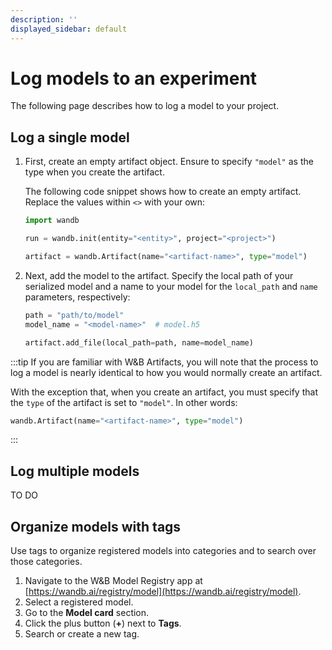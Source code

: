```yaml
---
description: ''
displayed_sidebar: default
---
```


# Log models to an experiment

The following page describes how to log a model to your project. 


## Log a single model

1. First, create an empty artifact object. Ensure to specify `"model"` as the type when you create the artifact.

    The following code snippet shows how to create an empty artifact. Replace the values within `<>` with your own:

    ```python 
    import wandb

    run = wandb.init(entity="<entity>", project="<project>")

    artifact = wandb.Artifact(name="<artifact-name>", type="model")
    ```

<!-- :::tip
Thinking of artifacts as a directory, you can think of the name you provide when you create an artifact object as the name of root directory.
::: -->


2. Next, add the model to the artifact. Specify the local path of your serialized model and a name to your model for the `local_path` and `name` parameters, respectively: 

    ```python 
    path = "path/to/model"
    model_name = "<model-name>"  # model.h5

    artifact.add_file(local_path=path, name=model_name)
    ```

:::tip
If you are familiar with W&B Artifacts, you will note that the process to log a model is nearly identical to how you would normally create an artifact. 

With the exception that, when you create an artifact, you must specify that the `type` of the artifact is set to `"model"`. In other words:

```python
wandb.Artifact(name="<artifact-name>", type="model")
```
:::    

## Log multiple models

<!-- To do  -->
TO DO



## Organize models with tags
Use tags to organize registered models into categories and to search over those categories. 

1. Navigate to the W&B Model Registry app at [https://wandb.ai/registry/model](https://wandb.ai/registry/model).
2. Select a registered model.
2. Go to the **Model card** section.
3. Click the plus button (**+**) next to **Tags**.
4. Search or create a new tag.
